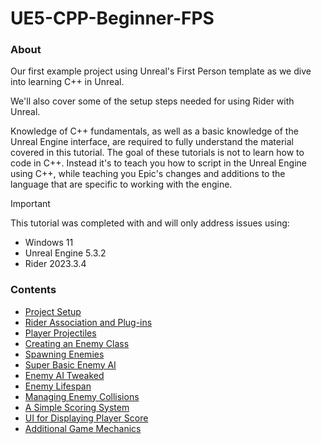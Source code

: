 # UE5-CPP-Beginner-FPS
### About
Our first example project using Unreal's First Person template as we dive into learning C++ in Unreal. 

We'll also cover some of the setup steps needed for using Rider with Unreal.

Knowledge of C++ fundamentals, as well as a basic knowledge of the Unreal Engine interface, are required to fully understand the material covered in this tutorial. The goal of these tutorials is not to learn how to code in C++. Instead it's to teach you how to script in the Unreal Engine using C++, while teaching you Epic's changes and additions to the language that are specific to working with the engine.

> [!IMPORTANT]
> This tutorial was completed with and will only address issues using:
>* Windows 11
>* Unreal Engine 5.3.2
>* Rider 2023.3.4

### Contents
<!-- TOC -->
* [Project Setup](/01_Setup/SETUP.md)
* [Rider Association and Plug-ins](/02_Rider/RIDER.md)
* [Player Projectiles](/03_Projectiles/PROJECTILES.md)
* [Creating an Enemy Class](/04_EnemyClass/ENEMYCLASS.md)
* [Spawning Enemies](/05_GameMode/GAMEMODE.md)
* [Super Basic Enemy AI](/06_EnemyAI/AI.md)
* [Enemy AI Tweaked](/07_EnemyAI_Cont/AI_CONT.md)
* [Enemy Lifespan](/08_Enemy_Lifespan/LIFESPAN.md)
* [Managing Enemy Collisions](/09_Collision/COLLISION.md)
* [A Simple Scoring System](/10_Score/SCORE.md)
* [UI for Displaying Player Score](/11_ScoreUI/UI.md)
* [Additional Game Mechanics](/12_Mechanics/MECHANICS.md)
<!-- TOC -->
